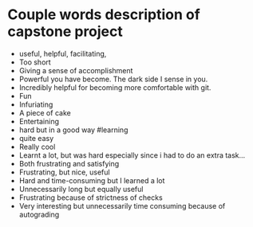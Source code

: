 # Couple words description of capstone project
* useful, helpful, facilitating, 
* Too short
* Giving a sense of accomplishment
* Powerful you have become. The dark side I sense in you.
* Incredibly helpful for becoming more comfortable with git.
* Fun
* Infuriating
* A piece of cake
* Entertaining
* hard but in a good way #learning
* quite easy
* Really cool
* Learnt a lot, but was hard especially since i had to do an extra task... 
* Both frustrating and satisfying
* Frustrating, but nice, useful 
* Hard and time-consuming but I learned a lot
* Unnecessarily long but equally useful
* Frustrating because of strictness of checks
* Very interesting but unnecessarily time consuming because of autograding

